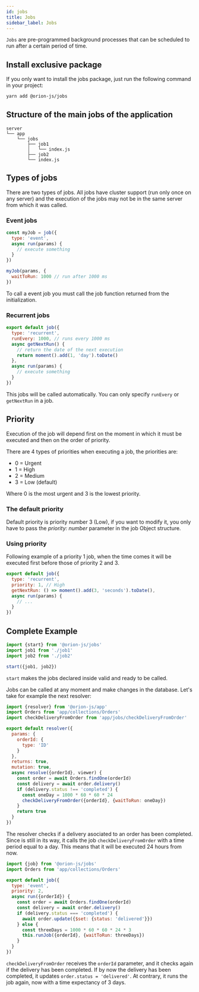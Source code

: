 ```yaml
---
id: jobs
title: Jobs
sidebar_label: Jobs
---
```


`Jobs` are pre-programmed background processes that can be scheduled to run after a certain period of time.

## Install exclusive package

If you only want to install the jobs package, just run the following command in your project:

```sh
yarn add @orion-js/jobs
```

## Structure of the main jobs of the application

```
server
└── app
    └── jobs
        ├── job1
        │   └── index.js
        ├── job2
        └── index.js
```

## Types of jobs

There are two types of jobs. All jobs have cluster support (run only once on any server) and the execution of the jobs may not be in the same server from which it was called.

### Event jobs

```js
const myJob = job({
  type: 'event',
  async run(params) {
    // execute something
  }
})

myJob(params, {
  waitToRun: 1000 // run after 1000 ms
})
```

To call a event job you must call the job function returned from the initialization.

### Recurrent jobs

```js
export default job({
  type: 'recurrent',
  runEvery: 1000, // runs every 1000 ms
  async getNextRun() {
    // return the date of the next execution
    return moment().add(1, 'day').toDate()
  },
  async run(params) {
    // execute something
  }
})
```

This jobs will be called automatically. You can only specify `runEvery` or `getNextRun` in a job.

## Priority

Execution of the job will depend first on the moment in which it must be executed and then on the order of priority.

There are 4 types of priorities when executing a job, the priorities are:

- 0 = Urgent
- 1 = High
- 2 = Medium
- 3 = Low (default)

Where 0 is the most urgent and 3 is the lowest priority.

### The default priority

Default priority is priority number 3 (Low), if you want to modify it, you only have to pass the _priority: number_ parameter in the job Object structure.

### Using priority

Following example of a priority 1 job, when the time comes it will be executed first before those of priority 2 and 3.

```js
export default job({
  type: 'recurrent',
  priority: 1, // High
  getNextRun: () => moment().add(3, 'seconds').toDate(),
  async run(params) {
    // ...
  }
})
```

## Complete Example

```js
import {start} from '@orion-js/jobs'
import job1 from './job1'
import job2 from './job2'

start({job1, job2})
```

`start` makes the jobs declared inside valid and ready to be called.

Jobs can be called at any moment and make changes in the database. Let's take for example the next resolver:

```js
import {resolver} from '@orion-js/app'
import Orders from 'app/collections/Orders'
import checkDeliveryFromOrder from 'app/jobs/checkDeliveryFromOrder'

export default resolver({
  params: {
    orderId: {
      type: 'ID'
    }
  },
  returns: true,
  mutation: true,
  async resolve({orderId}, viewer) {
    const order = await Orders.findOne(orderId)
    const delivery = await order.delivery()
    if (delivery.status !== 'completed') {
      const oneDay = 1000 * 60 * 60 * 24
      checkDeliveryFromOrder({orderId}, {waitToRun: oneDay})
    }
    return true
  }
})
```

The resolver checks if a delivery asociated to an order has been completed. Since is still in its way, it calls the job `checkDeliveryFromOrder` with a time period equal to a day. This means that it will be executed 24 hours from now.

```js
import {job} from '@orion-js/jobs'
import Orders from 'app/collections/Orders'

export default job({
  type: 'event',
  priority: 2,
  async run({orderId}) {
    const order = await Orders.findOne(orderId)
    const delivery = await order.delivery()
    if (delivery.status === 'completed') {
      await order.update({$set: {status: 'delivered'}})
    } else {
      const threeDays = 1000 * 60 * 60 * 24 * 3
      this.runJob({orderId}, {waitToRun: threeDays})
    }
  }
})
```

`checkDeliveryFromOrder` receives the `orderId` parameter, and it checks again if the delivery has been completed. If by now the delivery has been completed, it updates `order.status = 'delivered'`. At contrary, it runs the job again, now with a time expectancy of 3 days.
